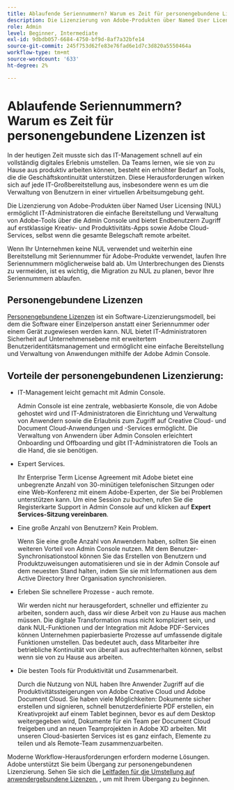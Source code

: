 ```yaml
---
title: Ablaufende Seriennummern? Warum es Zeit für personengebundene Lizenzen ist
description: Die Lizenzierung von Adobe-Produkten über Named User Licensing (NUL) ermöglicht IT-Administratoren die einfache Bereitstellung und Verwaltung von Adobe-Tools über die Admin Console und bietet Endbenutzern Zugriff auf erstklassige Kreativ- und Produktivitäts-Apps sowie Adobe Cloud-Services, selbst wenn die gesamte Belegschaft remote arbeitet
role: Admin
level: Beginner, Intermediate
exl-id: 9dbdb057-6684-4750-bf9d-8af7a32bfe14
source-git-commit: 245f753d62fe83e76fad6e1d7c3d820a5550464a
workflow-type: tm+mt
source-wordcount: '633'
ht-degree: 2%

---
```


# Ablaufende Seriennummern? Warum es Zeit für personengebundene Lizenzen ist

In der heutigen Zeit musste sich das IT-Management schnell auf ein vollständig digitales Erlebnis umstellen. Da Teams lernen, wie sie von zu Hause aus produktiv arbeiten können, besteht ein erhöhter Bedarf an Tools, die die Geschäftskontinuität unterstützen. Diese Herausforderungen wirken sich auf jede IT-Großbereitstellung aus, insbesondere wenn es um die Verwaltung von Benutzern in einer virtuellen Arbeitsumgebung geht.

Die Lizenzierung von Adobe-Produkten über Named User Licensing (NUL) ermöglicht IT-Administratoren die einfache Bereitstellung und Verwaltung von Adobe-Tools über die Admin Console und bietet Endbenutzern Zugriff auf erstklassige Kreativ- und Produktivitäts-Apps sowie Adobe Cloud-Services, selbst wenn die gesamte Belegschaft remote arbeitet.

Wenn Ihr Unternehmen keine NUL verwendet und weiterhin eine Bereitstellung mit Seriennummer für Adobe-Produkte verwendet, laufen Ihre Seriennummern möglicherweise bald ab. Um Unterbrechungen des Diensts zu vermeiden, ist es wichtig, die Migration zu NUL zu planen, bevor Ihre Seriennummern ablaufen.

## Personengebundene Lizenzen

[Personengebundene Lizenzen](https://helpx.adobe.com/enterprise/using/licensing.html) ist ein Software-Lizenzierungsmodell, bei dem die Software einer Einzelperson anstatt einer Seriennummer oder einem Gerät zugewiesen werden kann. NUL bietet IT-Administratoren Sicherheit auf Unternehmensebene mit erweitertem Benutzeridentitätsmanagement und ermöglicht eine einfache Bereitstellung und Verwaltung von Anwendungen mithilfe der Adobe Admin Console.

## Vorteile der personengebundenen Lizenzierung:

* IT-Management leicht gemacht mit Admin Console.

  Admin Console ist eine zentrale, webbasierte Konsole, die von Adobe gehostet wird und IT-Administratoren die Einrichtung und Verwaltung von Anwendern sowie die Erlaubnis zum Zugriff auf Creative Cloud- und Document Cloud-Anwendungen und -Services ermöglicht. Die Verwaltung von Anwendern über Admin Consolen erleichtert Onboarding und Offboarding und gibt IT-Administratoren die Tools an die Hand, die sie benötigen.

* Expert Services.

  Ihr Enterprise Term License Agreement mit Adobe bietet eine unbegrenzte Anzahl von 30-minütigen telefonischen Sitzungen oder eine Web-Konferenz mit einem Adobe-Experten, der Sie bei Problemen unterstützen kann. Um eine Session zu buchen, rufen Sie die Registerkarte Support in Admin Console auf und klicken auf **Expert Services-Sitzung vereinbaren**.

* Eine große Anzahl von Benutzern? Kein Problem.

  Wenn Sie eine große Anzahl von Anwendern haben, sollten Sie einen weiteren Vorteil von Admin Console nutzen. Mit dem Benutzer-Synchronisationstool können Sie das Erstellen von Benutzern und Produktzuweisungen automatisieren und sie in der Admin Console auf dem neuesten Stand halten, indem Sie sie mit Informationen aus dem Active Directory Ihrer Organisation synchronisieren.

* Erleben Sie schnellere Prozesse - auch remote.

  Wir werden nicht nur herausgefordert, schneller und effizienter zu arbeiten, sondern auch, dass wir diese Arbeit von zu Hause aus machen müssen. Die digitale Transformation muss nicht kompliziert sein, und dank NUL-Funktionen und der Integration mit Adobe PDF-Services können Unternehmen papierbasierte Prozesse auf umfassende digitale Funktionen umstellen. Das bedeutet auch, dass Mitarbeiter ihre betriebliche Kontinuität von überall aus aufrechterhalten können, selbst wenn sie von zu Hause aus arbeiten.

* Die besten Tools für Produktivität und Zusammenarbeit.

  Durch die Nutzung von NUL haben Ihre Anwender Zugriff auf die Produktivitätssteigerungen von Adobe Creative Cloud und Adobe Document Cloud. Sie haben viele Möglichkeiten: Dokumente sicher erstellen und signieren, schnell benutzerdefinierte PDF erstellen, ein Kreativprojekt auf einem Tablet beginnen, bevor es auf dem Desktop weitergegeben wird, Dokumente für ein Team per Document Cloud freigeben und an neuen Teamprojekten in Adobe XD arbeiten. Mit unseren Cloud-basierten Services ist es ganz einfach, Elemente zu teilen und als Remote-Team zusammenzuarbeiten.

Moderne Workflow-Herausforderungen erfordern moderne Lösungen. Adobe unterstützt Sie beim Übergang zur personengebundenen Lizenzierung. Sehen Sie sich die [Leitfaden für die Umstellung auf anwendergebundene Lizenzen.](https://offers.adobe.com/content/dam/offer-manager/en/na/marketing/CCE/Adobe_Named_User_Licensing_Migration_Guide.pdf) , um mit Ihrem Übergang zu beginnen.
